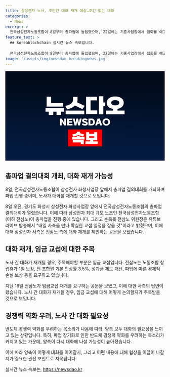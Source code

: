 ```yaml
---
title: 삼성전자 노사, 조만간 대화 재개 예상…조건 없는 대화
categories:
  - News
excerpt: >
  전국삼성전자노동조합이 8일부터 총파업에 돌입했으며, 22일에는 기흥사업장에서 집회를 예고하고 있음. 이에 대해 삼성전자는 대화 재개를 제안하고, 노조는 임금교섭을 요구하고 있다. 노사 간 대화가 진행 중이며, 파업으로 인한 반도체 경쟁력 약화 우려가 나오고 있음. 전삼노는 노동조합 창립휴가 1일 보장, 기본 인상률 3.5%, 성과금 제도 개선, 경제적 손실 보상을 요구하고 있음.
feature_text: >
  ## koreablockchain 실시간 뉴스 속보입니다.

  전국삼성전자노동조합이 8일부터 총파업에 돌입했으며, 22일에는 기흥사업장에서 집회를 예고하고 있음. 이에 대해 삼성전자는 대화 재개를 제안하고, 노조는 임금교섭을 요구하고 있다. 노사 간 대화가 진행 중이며, 파업으로 인한 반도체 경쟁력 약화 우려가 나오고 있음. 전삼노는 노동조합 창립휴가 1일 보장, 기본 인상률 3.5%, 성과금 제도 개선, 경제적 손실 보상을 요구하고 있음.
image: '/assets/img/newsdao_breakingnews.jpg'
---
```


<p><img src="/assets/img/newsdao_breakingnews.jpg" alt="koreablockchain 속보" /></p>

<h2 data-ke-size="size26">총파업 결의대회 개최, 대화 재개 가능성</h2>

<p data-ke-size="size16">8일, 전국삼성전자노동조합이 삼성전자 화성사업장 앞에서 총파업 결의대회를 개최하며 파업 진행 중이며, 노사가 대화를 재개할 것으로 보입니다.</p>

<p data-ke-size="size16">8일 오전, 경기도 화성시 삼성전자 화성사업장 앞에서 전국삼성전자노동조합의 총파업 결의대회가 열렸습니다. 이에 따라 삼성전자 최대 규모 노조인 전국삼성전자노동조합(이하 전삼노)이 총파업을 진행 중에 있습니다. 그리고 손욱목 전삼노 위원장은 유튜브 라이브 방송에서 "내일 사측을 만나 확실한 교섭 일정을 잡을 것"이라고 밝혔으며, 이에 대해 삼성전자 사측은 전삼노 측에 대화 재개를 제안하는 공문을 보냈습니다.</p>

<h2 data-ke-size="size26">대화 재개, 임금 교섭에 대한 주목</h2>

<p data-ke-size="size16">노사 간 대화가 재개될 경우, 주목해야할 부분은 임금 교섭입니다. 전삼노는 노동조합 창립휴가 1일 보장, 전 조합원 기본 인상률 3.5%, 성과금 제도 개선, 파업에 따른 경제적 손실 보상 등을 요구하고 있습니다.</p>

<p data-ke-size="size16">지난 16일 전삼노가 임금교섭 재개를 요구하는 공문을 보냈고, 이에 대한 사측의 답변이 왔습니다. 노사 간 대화가 재개될 경우, 임금 교섭에 대해 어떻게 논의할지가 주목받을 것으로 보입니다.</p>

<h2 data-ke-size="size26">경쟁력 약화 우려, 노사 간 대화 필요성</h2>

<p data-ke-size="size16">반도체 경쟁력 약화를 우려하는 목소리가 나옴에 따라, 양측 모두 대화의 필요성을 느끼고 있는 상황입니다. 특히, 파업 장기화로 인한 반도체 경쟁력 약화를 우려하는 목소리가 커지고 있는 가운데, 양측이 다시 대화에 나설 가능성이 높아졌습니다.</p>

<p data-ke-size="size16">이에 따라 양측이 어떻게 대화를 이어갈지, 그리고 어떤 내용에 대해 협상을 이끌어 나갈지가 중요한 관전 포인트로 지목됩니다.</p>
실시간 뉴스 속보는, <a href="https://newsdao.kr" rel="dofollow">https://newsdao.kr</a>


